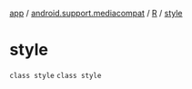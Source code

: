 [app](../../../index.md) / [android.support.mediacompat](../../index.md) / [R](../index.md) / [style](.)

# style

`class style`
`class style`